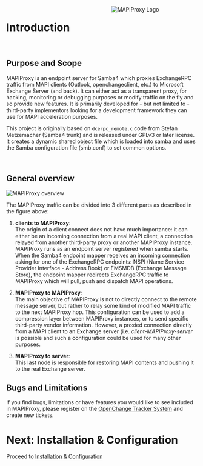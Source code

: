 <div style="float: right; width: 45%;margin-left:2em;">
<img src="/images/mapiproxy/mapiproxy.png" alt="MAPIProxy Logo"/>
</div>

# Introduction #

<br/>

## Purpose and Scope ##

MAPIProxy is an endpoint server for Samba4 which proxies ExchangeRPC
traffic from MAPI clients (Outlook, openchangeclient, etc.) to
Microsoft Exchange Server (and back). It can either act as a
transparent proxy, for hacking, monitoring or debugging purposes or
modify traffic on the fly and so provide new features. It is primarily
developed for - but not limited to - third-party implementors looking
for a development framework they can use for MAPI acceleration
purposes.

This project is originally based on `dcerpc_remote.c` code from Stefan
Metzemacher (Samba4 trunk) and is released under GPLv3 or later
license. It creates a dynamic shared object file which is loaded into
samba and uses the Samba configuration file (smb.conf) to set common
options.

<br/>

## General overview ##

![MAPIProxy overview](/images/mapiproxy/mapiproxy_overview.png "Figure 1. General MAPIProxy network overview")

The MAPIProxy traffic can be divided into 3 different parts as described in the figure above:

1. **clients to MAPIProxy**: <br/> The origin of a client connect does not  have much importance: it can either be an incoming connection from a real MAPI client, a connection relayed from another third-party proxy or another MAPIProxy instance. MAPIProxy runs as an endpoint server registered when samba starts. When the Samba4 endpoint mapper receives an incoming connection asking for one of the ExchangeRPC endpoints: NSPI (Name Service Provider Interface - Address Book) or EMSMDB (Exchange Message Store), the endpoint mapper redirects ExchangeRPC traffic to MAPIProxy which will pull, push and dispatch MAPI operations.

2. **MAPIProxy to MAPIProxy**:<br/>The main objective of MAPIProxy is not to directly connect to the remote message server, but rather to relay some kind of modified MAPI traffic to the next MAPIProxy hop. This configuration can be used to add a compression layer between MAPIProxy instances, or to send specific third-party vendor information. However, a proxied connection directly from a MAPI client to an Exchange server (i.e. <i>client-MAPIProxy-server</i> is possible and such a configuration could be used for many other purposes.

3. **MAPIProxy to server**:<br/>This last node is responsible for restoring MAPI contents and pushing it to the real Exchange server.

## Bugs and Limitations ##

If you find bugs, limitations or have features you would like to see included in MAPIProxy, please register on the <a href="http://tracker.openchange.org">OpenChange Tracker System</a> and create new tickets.

# Next: Installation & Configuration #

Proceed to [Installation & Configuration](install-config.html)
